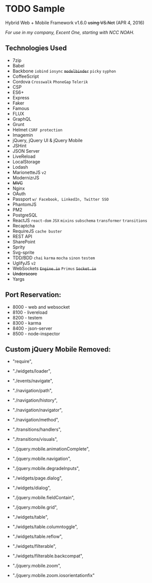 # TODO Sample

Hybrid Web + Mobile Framework v1.6.0 ~~using VS.Net~~ (APR 4, 2016)

_For use in my company, Excent One, starting with NCC NOAH._

## Technologies Used

- 7zip
- Babel
- Backbone `iobind` `iosync` ~~`modelbinder`~~ `picky` `syphon`
- CoffeeScript
- Cordova `Crosswalk` `PhoneGap` `Telerik`
- CSP
- ES6+
- Express
- Faker
- Famous
- FLUX
- GraphQL
- Grunt
- Helmet `CSRF protection`
- Imagemin
- jQuery, jQuery UI & jQuery Mobile
- JSHint
- JSON Server
- LiveReload
- LocalStorage
- Lodash
- MarionetteJS `v2`
- ModernizrJS
- ~~MVC~~
- Nginx
- OAuth
- Passport `w/ Facebook, LinkedIn, Twitter SSO`
- PhantomJS
- PM2
- PostgreSQL
- ReactJS `react-dom` `JSX` `mixins` `subschema` `transformer` `transitions`
- Recaptcha
- RequireJS `cache buster`
- REST API
- SharePoint
- Sprity
- Svg-sprite
- TDD/BDD `chai` `karma` `mocha` `sinon` `testem`
- UglifyJS `v2`
- WebSockets ~~`Engine.io`~~ `Primus` ~~`Socket.io`~~
- ~~Underscore~~
- Yargs

## Port Reservation:

- 8000 - web and websocket
- 8100 - livereload
- 8200 - testem
- 8300 - karma
- 8400 - json-server
- 8500 - node-inspector

## Custom jQuery Mobile Removed:

- "require",
- "./widgets/loader",
- "./events/navigate",
- "./navigation/path",
- "./navigation/history",
- "./navigation/navigator",
- "./navigation/method",
- "./transitions/handlers",
- "./transitions/visuals",
- "./jquery.mobile.animationComplete",
- "./jquery.mobile.navigation",
- "./jquery.mobile.degradeInputs",
- "./widgets/page.dialog",
- "./widgets/dialog",

- "./jquery.mobile.fieldContain",
- "./jquery.mobile.grid",

- "./widgets/table",
- "./widgets/table.columntoggle",
- "./widgets/table.reflow",
- "./widgets/filterable",
- "./widgets/filterable.backcompat",

- "./jquery.mobile.zoom",
- "./jquery.mobile.zoom.iosorientationfix"
